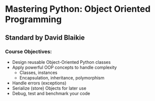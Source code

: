 # Mastering Python: Object Oriented Programming
## Standard by David Blaikie

### Course Objectives:
- Design reusable Object-Oriented Python classes
- Apply powerful OOP concepts to handle complexity
    - Classes, instances
    - Encapsulation, inheritance, polymorphism
- Handle errors (exceptions)
- Serialize (store) Objects for later use
- Debug, test and benchmark your code


